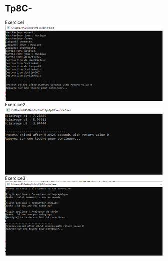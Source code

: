 # Tp8C-
Exercice1
![URL image](https://github.com/fe045001-netizen/Tp8C-/blob/54f871c8dd14a37bde3ebd65c28f98f22686f314/images/Exercice1.png)
Exercice2
![URL image](https://github.com/fe045001-netizen/Tp8C-/blob/54f871c8dd14a37bde3ebd65c28f98f22686f314/images/Exercice2.png)
Exercice3
![URL image](https://github.com/fe045001-netizen/Tp8C-/blob/54f871c8dd14a37bde3ebd65c28f98f22686f314/images/Exercice3.png)
